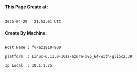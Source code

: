 
   
#### This Page Create at:

```bash

2025-04-29 - 21:53:01 UTC

```

#### Create By Machine:

```bash

Host Name : fv-az1910-900

platform  : Linux-6.11.0-1012-azure-x86_64-with-glibc2.39

Ip Local  : 10.1.1.25

```

